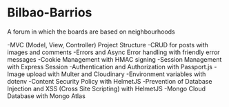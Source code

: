 # Bilbao-Barrios
A forum in which the boards are based on neighbourhoods

-MVC (Model, View, Controller) Project Structure
-CRUD for posts with images and comments
-Errors and Async Error handling with friendly error messages
-Cookie Management with HMAC signing
-Session Management with Express Session
-Authentication and Authorization with Passport.js
-Image upload with Multer and Cloudinary
-Environment variables with dotenv
-Content Security Policy with HelmetJS
-Prevention of Database Injection and XSS (Cross Site Scripting) with HelmetJS
-Mongo Cloud Database with Mongo Atlas
